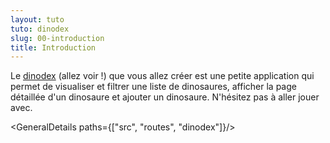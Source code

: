 ```yaml
---
layout: tuto
tuto: dinodex
slug: 00-introduction
title: Introduction
---
```


<script>
    import GeneralDetails from '../../dino-game/00-introduction/GeneralDetails.md';
</script>

Le <a href="/dinodex" target="_blank">dinodex</a> (allez voir !) que vous allez créer est une petite application qui permet de visualiser et filtrer une liste de dinosaures, afficher la page détaillée d'un dinosaure et ajouter un dinosaure. N'hésitez pas à aller jouer avec.

<GeneralDetails paths={["src", "routes", "dinodex"]}/>
